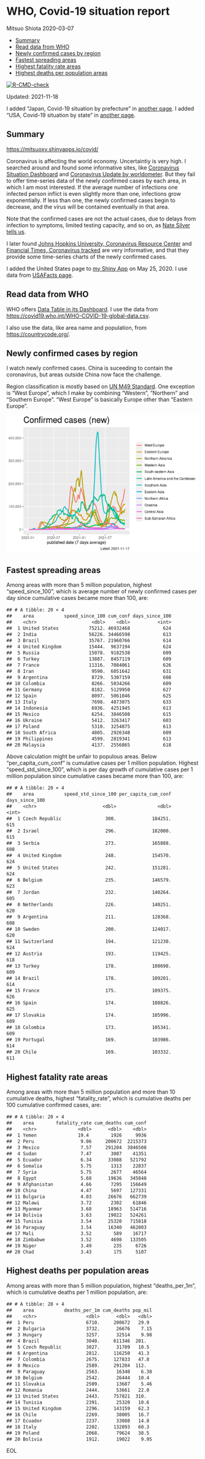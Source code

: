 WHO, Covid-19 situation report
================
Mitsuo Shiota
2020-03-07

-   [Summary](#summary)
-   [Read data from WHO](#read-data-from-who)
-   [Newly confirmed cases by region](#newly-confirmed-cases-by-region)
-   [Fastest spreading areas](#fastest-spreading-areas)
-   [Highest fatality rate areas](#highest-fatality-rate-areas)
-   [Highest deaths per population
    areas](#highest-deaths-per-population-areas)

<!-- badges: start -->

[![R-CMD-check](https://github.com/mitsuoxv/covid/workflows/R-CMD-check/badge.svg)](https://github.com/mitsuoxv/covid/actions)
<!-- badges: end -->

Updated: 2021-11-18

I added “Japan, Covid-19 situation by prefecture” in [another
page](Japan.md). I added “USA, Covid-19 situation by state” in [another
page](USA.md).

## Summary

<https://mitsuoxv.shinyapps.io/covid/>

Coronavirus is affecting the world economy. Uncertaintiy is very high. I
searched around and found some informative sites, like [Coronavirus
Situation
Dashboard](https://who.maps.arcgis.com/apps/opsdashboard/index.html#/c88e37cfc43b4ed3baf977d77e4a0667)
and [Coronavirus Update by
worldometer](https://www.worldometers.info/coronavirus/). But they fail
to offer time-series data of the newly confirmed cases by each area, in
which I am most interested. If the average number of infections one
infected person inflict is even slightly more than one, infections grow
exponentially. If less than one, the newly confirmed cases begin to
decrease, and the virus will be contained eventually in that area.

Note that the confirmed cases are not the actual cases, due to delays
from infection to symptoms, limited testing capacity, and so on, as
[Nate Silver tells
us](https://fivethirtyeight.com/features/coronavirus-case-counts-are-meaningless/).

I later found [Johns Hopkins University, Coronavirus Resource
Center](https://coronavirus.jhu.edu/) and [Financial Times, Coronavirus
tracked](https://www.ft.com/content/a26fbf7e-48f8-11ea-aeb3-955839e06441)
are very informative, and that they provide some time-series charts of
the newly confirmed cases.

I added the United States page to [my Shiny
App](https://mitsuoxv.shinyapps.io/covid/) on May 25, 2020. I use data
from [USAFacts
page](https://usafacts.org/visualizations/coronavirus-covid-19-spread-map/).

## Read data from WHO

WHO offers [Data Table in its Dashboard](https://covid19.who.int/table).
I use the data from
<https://covid19.who.int/WHO-COVID-19-global-data.csv>.

I also use the data, like area name and population, from
<https://countrycode.org/>.

## Newly confirmed cases by region

I watch newly confirmed cases. China is suceeding to contain the
coronavirus, but areas outside China now face the challenge.

Region classification is mostly based on [UN M49
Standard](https://unstats.un.org/unsd/methodology/m49/). One exception
is “West Europe”, which I make by combining “Western”, “Northern” and
“Southern Europe”. “West Europe” is basically Europe other than “Eastern
Europe”.

![](README_files/figure-gfm/chart-1.png)<!-- -->

## Fastest spreading areas

Among areas with more than 5 million population, highest
“speed\_since\_100”, which is average number of newly confirmed cases
per day since cumulative cases became more than 100, are:

    ## # A tibble: 20 × 4
    ##    area           speed_since_100 cum_conf days_since_100
    ##    <chr>                    <dbl>    <dbl>          <int>
    ##  1 United States           75212. 46932468            624
    ##  2 India                   56226. 34466598            613
    ##  3 Brazil                  35767. 21960766            614
    ##  4 United Kingdom          15444.  9637194            624
    ##  5 Russia                  15078.  9182538            609
    ##  6 Turkey                  13887.  8457119            609
    ##  7 France                  11316.  7084061            626
    ##  8 Iran                     9590.  6051642            631
    ##  9 Argentina                8729.  5307159            608
    ## 10 Colombia                 8266.  5034266            609
    ## 11 Germany                  8182.  5129950            627
    ## 12 Spain                    8097.  5061046            625
    ## 13 Italy                    7698.  4873075            633
    ## 14 Indonesia                6936.  4251945            613
    ## 15 Mexico                   6254.  3846508            615
    ## 16 Ukraine                  5412.  3263417            603
    ## 17 Poland                   5310.  3254875            613
    ## 18 South Africa             4805.  2926348            609
    ## 19 Philippines              4599.  2819341            613
    ## 20 Malaysia                 4137.  2556865            618

Above calculation might be unfair to populous areas. Below
“per\_capita\_cum\_conf” is cumulative cases per 1 million population.
Highest “speed\_std\_since\_100”, which is per day growth of cumulative
cases per 1 million population since cumulative cases became more than
100, are:

    ## # A tibble: 20 × 4
    ##    area           speed_std_since_100 per_capita_cum_conf days_since_100
    ##    <chr>                        <dbl>               <dbl>          <int>
    ##  1 Czech Republic                300.             184251.            615
    ##  2 Israel                        296.             182000.            615
    ##  3 Serbia                        273.             165888.            608
    ##  4 United Kingdom                248.             154570.            624
    ##  5 United States                 242.             151281.            624
    ##  6 Belgium                       235.             146579.            623
    ##  7 Jordan                        232.             140264.            605
    ##  8 Netherlands                   226.             140251.            620
    ##  9 Argentina                     211.             128368.            608
    ## 10 Sweden                        200.             124017.            620
    ## 11 Switzerland                   194.             121230.            624
    ## 12 Austria                       193.             119425.            618
    ## 13 Turkey                        178.             108698.            609
    ## 14 Brazil                        178.             109201.            614
    ## 15 France                        175.             109375.            626
    ## 16 Spain                         174.             108826.            625
    ## 17 Slovakia                      174.             105996.            609
    ## 18 Colombia                      173.             105341.            609
    ## 19 Portugal                      169.             103986.            614
    ## 20 Chile                         169.             103332.            611

## Highest fatality rate areas

Among areas with more than 5 million population and more than 10
cumulative deaths, highest “fatality\_rate”, which is cumulative deaths
per 100 cumulative confirmed cases, are:

    ## # A tibble: 20 × 4
    ##    area        fatality_rate cum_deaths cum_conf
    ##    <chr>               <dbl>      <dbl>    <dbl>
    ##  1 Yemen               19.4        1926     9936
    ##  2 Peru                 9.06     200672  2215373
    ##  3 Mexico               7.57     291204  3846508
    ##  4 Sudan                7.47       3087    41351
    ##  5 Ecuador              6.34      33088   521792
    ##  6 Somalia              5.75       1313    22837
    ##  7 Syria                5.75       2677    46564
    ##  8 Egypt                5.68      19636   345848
    ##  9 Afghanistan          4.66       7295   156649
    ## 10 China                4.47       5697   127331
    ## 11 Bulgaria             4.03      26676   662739
    ## 12 Malawi               3.72       2302    61846
    ## 13 Myanmar              3.68      18963   514716
    ## 14 Bolivia              3.63      19022   524261
    ## 15 Tunisia              3.54      25320   715818
    ## 16 Paraguay             3.54      16340   462003
    ## 17 Mali                 3.52        589    16717
    ## 18 Zimbabwe             3.52       4698   133505
    ## 19 Niger                3.49        235     6726
    ## 20 Chad                 3.43        175     5107

## Highest deaths per population areas

Among areas with more than 5 million population, highest
“deaths\_per\_1m”, which is cumulative deaths per 1 million population,
are:

    ## # A tibble: 20 × 4
    ##    area           deaths_per_1m cum_deaths pop_mil
    ##    <chr>                  <dbl>      <dbl>   <dbl>
    ##  1 Peru                   6710.     200672   29.9 
    ##  2 Bulgaria               3732.      26676    7.15
    ##  3 Hungary                3257.      32514    9.98
    ##  4 Brazil                 3040.     611346  201.  
    ##  5 Czech Republic         3027.      31709   10.5 
    ##  6 Argentina              2812.     116250   41.3 
    ##  7 Colombia               2675.     127833   47.8 
    ##  8 Mexico                 2589.     291204  112.  
    ##  9 Paraguay               2563.      16340    6.38
    ## 10 Belgium                2542.      26444   10.4 
    ## 11 Slovakia               2509.      13687    5.46
    ## 12 Romania                2444.      53661   22.0 
    ## 13 United States          2443.     757821  310.  
    ## 14 Tunisia                2391.      25320   10.6 
    ## 15 United Kingdom         2296.     143159   62.3 
    ## 16 Chile                  2269.      38005   16.7 
    ## 17 Ecuador                2237.      33088   14.8 
    ## 18 Italy                  2202.     132893   60.3 
    ## 19 Poland                 2068.      79624   38.5 
    ## 20 Bolivia                1912.      19022    9.95

EOL
